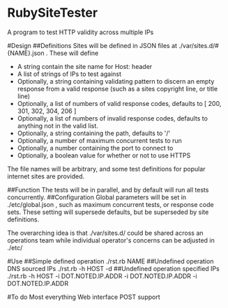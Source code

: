 # RubySiteTester
A program to test HTTP validity across multiple IPs

#Design
##Definitions
Sites will be defined in JSON files at ./var/sites.d/#{NAME}.json . These will define 
*   A string contain the site name for Host: header
*   A list of strings of IPs to test against
*   Optionally, a string containing validating pattern to discern an empty response from a valid response (such as a sites copyright line, or title line)
*   Optionally, a list of numbers of valid response codes, defaults to [ 200, 301, 302, 304, 206 ]
*   Optionally, a list of numbers of invalid response codes, defaults to anything not in the valid list.
*   Optionally, a string containing the path, defaults to '/'
*   Optionally, a number of maximum concurrent tests to run
*   Optionally, a number containing the port to connect to
*   Optionally, a boolean value for whether or not to use HTTPS

The file names will be arbitrary, and some test definitions for popular internet sites are provided.

##Function
The tests will be in parallel, and by default will run all tests concurrently.
##Configuration
Global parameters will be set in ./etc/global.json , such as maximum concurrent tests, or response code sets. These setting will supersede defaults, but be superseded by site definitions.

The overarching idea is that ./var/sites.d/ could be shared across an operations team while individual operator's concerns can be adjusted in ./etc/

#Use
##Simple defined operation
./rst.rb NAME
##Undefined operation DNS sourced IPs
./rst.rb -h HOST -d
##Undefined operation specified IPs
./rst.rb -h HOST -i DOT.NOTED.IP.ADDR -i DOT.NOTED.IP.ADDR -i DOT.NOTED.IP.ADDR


#To do
Most everything
Web interface
POST support


